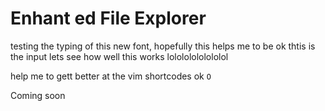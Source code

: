 # Enhant ed File Explorer
testing the typing of this new font, hopefully this helps me to be ok thtis is the input lets see how well this works lolololololololol 



help me to gett better at the vim shortcodes 
ok `O`

Coming soon
